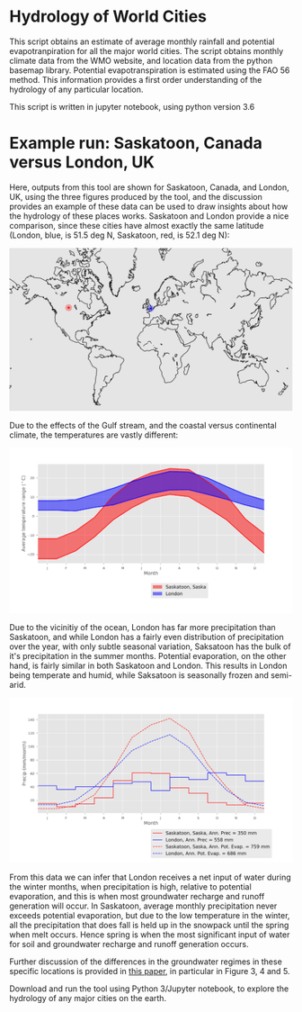# Hydrology of World Cities

This script obtains an estimate of average monthly rainfall and potential evapotranpiration for all the major world cities. The script obtains monthly climate data from the WMO website, and location data from the python basemap library. Potential evapotranspiration is estimated using the FAO 56 method. This information provides a first order understanding of the hydrology of any particular location. 

This script is written in jupyter notebook, using python version 3.6

# Example run: Saskatoon, Canada versus London, UK

Here, outputs from this tool are shown for Saskatoon, Canada, and London, UK, using the three figures produced by the tool, and the discussion provides an example of these data can be used to draw insights about how the hydrology of these places works. Saskatoon and London provide a nice comparison, since these cities have almost exactly the same latitude (London, blue, is 51.5 deg N, Saskatoon, red, is 52.1 deg N):

![World map showing London and Saskatoon](Map.png)

Due to the effects of the Gulf stream, and the coastal versus continental climate, the temperatures are vastly different:

![Temperature in London and Saskatoon](Temp.png)

Due to the vicinitiy of the ocean, London has far more precipitation than Saskatoon, and while London has a fairly even distribution of precipitation over the year, with only subtle seasonal variation, Saksatoon has the bulk of it's precipitation in the summer months. Potential evaporation, on the other hand, is fairly similar in both Saskatoon and London. This results in London being temperate and humid, while Saksatoon is seasonally frozen and semi-arid.

![Precipitation and potential evaporation in London and Saskatoon](Precip.png)

From this data we can infer that London receives a net input of water during the winter months, when precipitation is high, relative to potential evaporation, and this is when most groundwater recharge and runoff generation will occur. In Saskatoon, average monthly precipitation never exceeds potential evaporation, but due to the low temperature in the winter, all the precipitation that does fall is held up in the snowpack until the spring when melt occurs. Hence spring is when the most significant input of water for soil and groundwater recharge and runoff generation occurs.

Further discussion of the differences in the groundwater regimes in these specific locations is provided in [this paper](
http://homepage.usask.ca/~ani378/papers/AIRESON_PROENV_SPA_2013.pdf), in particular in Figure 3, 4 and 5.

Download and run the tool using Python 3/Jupyter notebook, to explore the hydrology of any major cities on the earth.
